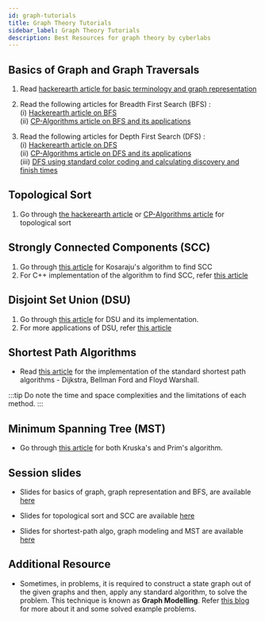 ```yaml
---
id: graph-tutorials
title: Graph Theory Tutorials
sidebar_label: Graph Theory Tutorials
description: Best Resources for graph theory by cyberlabs
---
```


## Basics of Graph and Graph Traversals

1. Read [hackerearth article for basic terminology and graph representation](https://www.hackerearth.com/practice/algorithms/graphs/graph-representation/tutorial/)

2. Read the following articles for Breadth First Search (BFS) :<br/>
   (i) [Hackerearth article on BFS](https://www.hackerearth.com/practice/algorithms/graphs/breadth-first-search/tutorial/)<br/>
   (ii) [CP-Algorithms article on BFS and its applications](https://cp-algorithms.com/graph/breadth-first-search.html)

3. Read the following articles for Depth First Search (DFS) :<br/>
   (i) [Hackerearth article on DFS](https://www.hackerearth.com/practice/algorithms/graphs/depth-first-search/tutorial/)<br/>
   (ii) [CP-Algorithms article on DFS and its applications](https://cp-algorithms.com/graph/depth-first-search.html)<br/>
   (iii) [DFS using standard color coding and calculating discovery and finish times](https://www.gatevidyalay.com/depth-first-search-dfs-algorithm/)

## Topological Sort

1. Go through [the hackerearth article](https://www.hackerearth.com/practice/algorithms/graphs/topological-sort/tutorial/) or [CP-Algorithms article](https://cp-algorithms.com/graph/topological-sort.html) for topological sort

## Strongly Connected Components (SCC)

1. Go through [this article](https://www.hackerearth.com/practice/algorithms/graphs/strongly-connected-components/tutorial/) for Kosaraju's algorithm to find SCC
2. For C++ implementation of the algorithm to find SCC, refer [this article](https://cp-algorithms.com/graph/strongly-connected-components.html)

## Disjoint Set Union (DSU)

1. Go through [this article](https://www.hackerearth.com/practice/notes/disjoint-set-union-union-find/) for DSU and its implementation.
2. For more applications of DSU, refer [this article](https://cp-algorithms.com/data_structures/disjoint_set_union.html)

## Shortest Path Algorithms

- Read [this article](https://www.hackerearth.com/practice/algorithms/graphs/shortest-path-algorithms/tutorial/) for the implementation of the standard shortest path algorithms - Dijkstra, Bellman Ford and Floyd Warshall. <br/>

:::tip
Do note the time and space complexities and the limitations of each method.
:::

## Minimum Spanning Tree (MST)

- Go through [this article](https://www.hackerearth.com/practice/algorithms/graphs/minimum-spanning-tree/tutorial/) for both Kruska's and Prim's algorithm.

## Session slides

- Slides for basics of graph, graph representation and BFS, are available [here](https://drive.google.com/file/d/18WOB_HSEK2nBZFlM0fsL46g_dRlbEFBa/view)

- Slides for topological sort and SCC are available [here](https://drive.google.com/file/d/1rk-IvUknpE4RCj8J6S6iL09Y8egV58gA/view?usp=sharing)

- Slides for shortest-path algo, graph modeling and MST are available [here](https://drive.google.com/file/d/1BuhFA3AqVv7tyH4RG8cxlIhyReTkOPtW/view?usp=sharing)

## Additional Resource

- Sometimes, in problems, it is required to construct a state graph out of the given graphs and then, apply any standard algorithm, to solve the problem. This technique is known as **Graph Modelling**. Refer [this blog](https://codeforces.com/blog/entry/45897) for more about it and some solved example problems.

